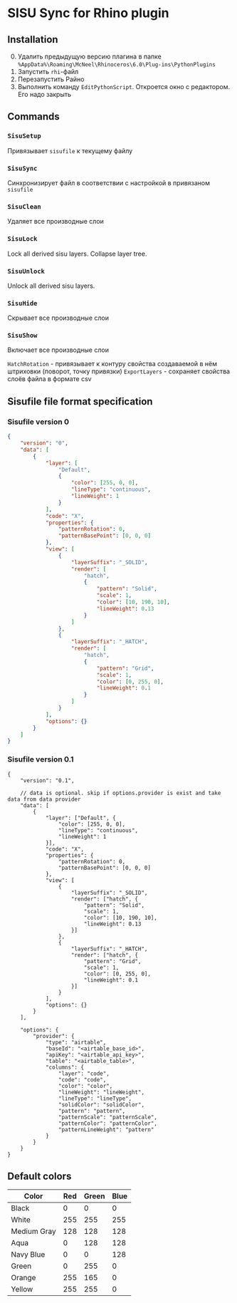 # SISU Sync for Rhino plugin

## Installation

0. Удалить предыдущую версию плагина в папке `%AppData%\Roaming\McNeel\Rhinoceros\6.0\Plug-ins\PythonPlugins`
1. Запустить `rhi`-файл
2. Перезапустить Райно
3. Выполнить команду `EditPythonScript`. Откроется окно с редактором. Его надо закрыть

## Commands

### `SisuSetup`

Привязывает `sisufile` к текущему файлу

### `SisuSync`

Cинхронизирует файл в соответствии с настройкой в привязаном `sisufile`

### `SisuClean`

Удаляет все производные слои

### `SisuLock`

Lock all derived sisu layers. Collapse layer tree. 

### `SisuUnlock`

Unlock all derived sisu layers.

### `SisuHide`

Скрывает все производные слои

### `SisuShow`

Включает все производные слои

`HatchRotation` - привязывает к контуру свойства создаваемой в нём штриховки (поворот, точку привязки)
`ExportLayers` - сохраняет свойства слоёв файла в формате csv

## Sisufile file format specification

### Sisufile version 0

```json
{
    "version": "0",
    "data": [
        {
            "layer": [
                "Default",
                {
                    "color": [255, 0, 0],
                    "lineType": "continuous",
                    "lineWeight": 1
                }
            ],
            "code": "X",
            "properties": {
                "patternRotation": 0,
                "patternBasePoint": [0, 0, 0]
            },
            "view": [
                {
                    "layerSuffix": "_SOLID",
                    "render": [
                        "hatch",
                        {
                            "pattern": "Solid",
                            "scale": 1,
                            "color": [10, 190, 10],
                            "lineWeight": 0.13
                        }
                    ]
                },
                {
                    "layerSuffix": "_HATCH",
                    "render": [
                        "hatch",
                        {
                            "pattern": "Grid",
                            "scale": 1,
                            "color": [0, 255, 0],
                            "lineWeight": 0.1
                        }
                    ]
                }
            ],
            "options": {}
        }
    ]
}
```

### Sisufile version 0.1

```json5
{
    "version": "0.1",

    // data is optional. skip if options.provider is exist and take data from data provider
    "data": [
        {
            "layer": ["Default", {
                "color": [255, 0, 0],
                "lineType": "continuous",
                "lineWeight": 1
            }],
            "code": "X",
            "properties": {
                "patternRotation": 0,
                "patternBasePoint": [0, 0, 0]
            },
            "view": [
                {
                    "layerSuffix": "_SOLID",
                    "render": ["hatch", {
                        "pattern": "Solid",
                        "scale": 1,
                        "color": [10, 190, 10],
                        "lineWeight": 0.13
                    }]
                },
                {
                    "layerSuffix": "_HATCH",
                    "render": ["hatch", {
                        "pattern": "Grid",
                        "scale": 1,
                        "color": [0, 255, 0],
                        "lineWeight": 0.1
                    }]
                }
            ],
            "options": {}
        }
    ],

    "options": {
        "provider": {
            "type": "airtable",
            "baseId": "<airtable_base_id>",
            "apiKey": "<airtable_api_key>",
            "table": "<airtable_table>",
            "columns": {
                "layer": "code",
                "code": "code",
                "color": "color",
                "lineWeight": "lineWeight",
                "lineType": "lineType",
                "solidColor": "solidColor",
                "pattern": "pattern",
                "patternScale": "patternScale",
                "patternColor": "patternColor",
                "patternLineWeight": "pattern"
            }
        }
    }
}
```

## Default colors

| Color       | Red | Green | Blue |
|-------------|-----|-------|------|
| Black       | 0	| 0 	| 0    |
| White       | 255	| 255 	| 255  |
| Medium Gray | 128	| 128 	| 128  |
| Aqua        | 0	| 128 	| 128  |
| Navy Blue   | 0	| 0 	| 128  |
| Green       | 0	| 255 	| 0    |
| Orange      | 255	| 165 	| 0    |
| Yellow      | 255	| 255 	| 0    |
